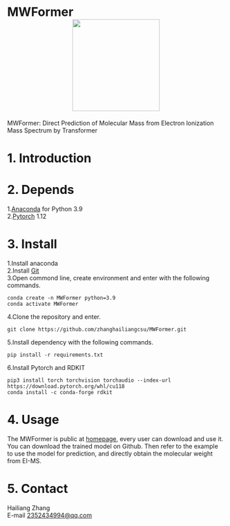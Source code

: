 # MWFormer  <div align=center><img src="https://github.com/zhanghailiangcsu/WeightFormer/blob/main/logo.png" width="202" height="213"/></div>  
MWFormer: Direct Prediction of Molecular Mass from Electron lonization Mass Spectrum by Transformer
# 1. Introduction
# 2. Depends
1.[Anaconda](https://www.anaconda.com) for Python 3.9   
2.[Pytorch](https://pytorch.org/) 1.12   
# 3. Install
1.Install anaconda   
2.Install [Git](https://git-scm.com/downloads)  
3.Open commond line, create environment and enter with the following commands.   
```
conda create -n MWFormer python=3.9  
conda activate MWFormer  
```
4.Clone the repository and enter.  
```
git clone https://github.com/zhanghailiangcsu/MWFormer.git
```
5.Install dependency with the following commands.
```
pip install -r requirements.txt
```
6.Install  Pytorch and RDKIT
```
pip3 install torch torchvision torchaudio --index-url https://download.pytorch.org/whl/cu118
conda install -c conda-forge rdkit
```
# 4. Usage
The MWFormer is public at [homepage](https://github.com/zhanghailiangcsu), every user can download and use it.
You can download the trained model on Github.
Then refer to the example to use the model for prediction, and directly obtain the molecular weight from EI-MS.
# 5. Contact
Hailiang Zhang   
E-mail 2352434994@qq.com
